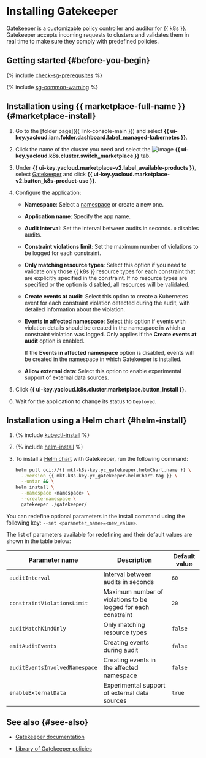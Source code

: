 # Installing Gatekeeper

[Gatekeeper](https://open-policy-agent.github.io/gatekeeper/website/) is a customizable [policy](../../concepts/network-policy.md) controller and auditor for {{ k8s }}. Gatekeeper accepts incoming requests to clusters and validates them in real time to make sure they comply with predefined policies.

## Getting started {#before-you-begin}

{% include [check-sg-prerequsites](../../../_includes/managed-kubernetes/security-groups/check-sg-prerequsites-lvl3.md) %}

{% include [sg-common-warning](../../../_includes/managed-kubernetes/security-groups/sg-common-warning.md) %}

## Installation using {{ marketplace-full-name }} {#marketplace-install}

1. Go to the [folder page]({{ link-console-main }}) and select **{{ ui-key.yacloud.iam.folder.dashboard.label_managed-kubernetes }}**.

1. Click the name of the cluster you need and select the ![image](../../../_assets/console-icons/shopping-cart.svg) **{{ ui-key.yacloud.k8s.cluster.switch_marketplace }}** tab.

1. Under **{{ ui-key.yacloud.marketplace-v2.label_available-products }}**, select [Gatekeeper](https://yandex.cloud/ru/marketplace/products/yc/gatekeeper) and click **{{ ui-key.yacloud.marketplace-v2.button_k8s-product-use }}**.

1. Configure the application:
    * **Namespace**: Select a [namespace](../../concepts/index.md#namespace) or create a new one.
    * **Application name**: Specify the app name.
    * **Audit interval**: Set the interval between audits in seconds. `0` disables audits.
    * **Constraint violations limit**: Set the maximum number of violations to be logged for each constraint.
    * **Only matching resource types**: Select this option if you need to validate only those {{ k8s }} resource types for each constraint that are explicitly specified in the constraint. If no resource types are specified or the option is disabled, all resources will be validated.
    * **Create events at audit**: Select this option to create a Kubernetes event for each constraint violation detected during the audit, with detailed information about the violation.
    * **Events in affected namespace**: Select this option if events with violation details should be created in the namespace in which a constraint violation was logged. Only applies if the **Create events at audit** option is enabled.
    
      If the **Events in affected namespace** option is disabled, events will be created in the namespace in which Gatekeeper is installed.

    * **Allow external data**: Select this option to enable experimental support of external data sources.

1. Click **{{ ui-key.yacloud.k8s.cluster.marketplace.button_install }}**.

1. Wait for the application to change its status to `Deployed`.

## Installation using a Helm chart {#helm-install}

1. {% include [kubectl-install](../../../_includes/managed-kubernetes/kubectl-install.md) %}

1. {% include [helm-install](../../../_includes/managed-kubernetes/helm-install.md) %}

1. To install a [Helm chart](https://helm.sh/docs/topics/charts/) with Gatekeeper, run the following command:
  

    ```bash
    helm pull oci://{{ mkt-k8s-key.yc_gatekeeper.helmChart.name }} \
      --version {{ mkt-k8s-key.yc_gatekeeper.helmChart.tag }} \
      --untar && \
    helm install \
      --namespace <namespace> \
      --create-namespace \
      gatekeeper ./gatekeeper/
    ```


  You can redefine optional parameters in the install command using the following key: `--set <parameter_name>=<new_value>`.

  The list of parameters available for redefining and their default values are shown in the table below:

  Parameter name | Description | Default value
  --- | --- | ---
  `auditInterval` | Interval between audits in seconds | `60`
  `constraintViolationsLimit` | Maximum number of violations to be logged for each constraint | `20`
  `auditMatchKindOnly` | Only matching resource types | `false`
  `emitAuditEvents` | Creating events during audit | `false`
  `auditEventsInvolvedNamespace` | Creating events in the affected namespace | `false`
  `enableExternalData` | Experimental support of external data sources | `true`

## See also {#see-also}

* [Gatekeeper documentation](https://open-policy-agent.github.io/gatekeeper/website/docs/)

* [Library of Gatekeeper policies](https://open-policy-agent.github.io/gatekeeper-library/website/)

